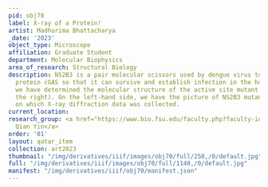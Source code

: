 ```yaml
---
pid: obj70
label: X-ray of a Protein!
artist: Madhurima Bhattacharya
_date: '2023'
object_type: Microscope
affiliation: Graduate Student
department: Molecular Biophysics
area_of_research: Structural Biology
description: NS2B3 is a pair molecular scissors used by dengue virus to cleave human
  protein cGAS so that it can survive and establish infection in the host cell. Here,
  we have determined the molecular structure of the active site mutant of NS2B3 (on
  the right). On the left-hand side, we have the picture of NS2B3 mutant protein crystals
  on which X-ray diffraction data was collected.
current_location:
research_group: <a href="https://www.bio.fsu.edu/faculty.php?faculty-id=yin">Dr.
  Qian Yin</a>
order: '01'
layout: qatar_item
collection: art2023
thumbnail: "/img/derivatives/iiif/images/obj70/full/250,/0/default.jpg"
full: "/img/derivatives/iiif/images/obj70/full/1140,/0/default.jpg"
manifest: "/img/derivatives/iiif/obj70/manifest.json"
---
```

